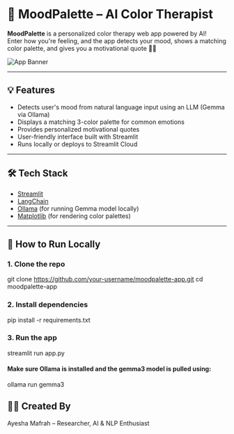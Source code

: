 # 🎨 MoodPalette – AI Color Therapist

**MoodPalette** is a personalized color therapy web app powered by AI!  
Enter how you're feeling, and the app detects your mood, shows a matching color palette, and gives you a motivational quote 💬💖

![App Banner](![image](https://github.com/user-attachments/assets/4f999975-addb-4c04-98c2-f71c30acfadc)
)

---

## 💡 Features

- Detects user's mood from natural language input using an LLM (Gemma via Ollama)
- Displays a matching 3-color palette for common emotions
- Provides personalized motivational quotes
- User-friendly interface built with Streamlit
- Runs locally or deploys to Streamlit Cloud

---

## 🛠️ Tech Stack

- [Streamlit](https://streamlit.io/)
- [LangChain](https://www.langchain.com/)
- [Ollama](https://ollama.com/) (for running Gemma model locally)
- [Matplotlib](https://matplotlib.org/) (for rendering color palettes)

---

## 🚀 How to Run Locally

### 1. Clone the repo

git clone https://github.com/your-username/moodpalette-app.git
cd moodpalette-app

### 2. Install dependencies

pip install -r requirements.txt

### 3. Run the app

streamlit run app.py
#### Make sure Ollama is installed and the gemma3 model is pulled using:
ollama run gemma3

## 👩‍💻 Created By
Ayesha Mafrah – Researcher, AI & NLP Enthusiast

